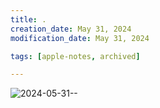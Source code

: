 ```yaml
---
title: .
creation_date: May 31, 2024
modification_date: May 31, 2024

tags: [apple-notes, archived]

---
```



![2024-05-31--](images/2024-05-31--.png)
